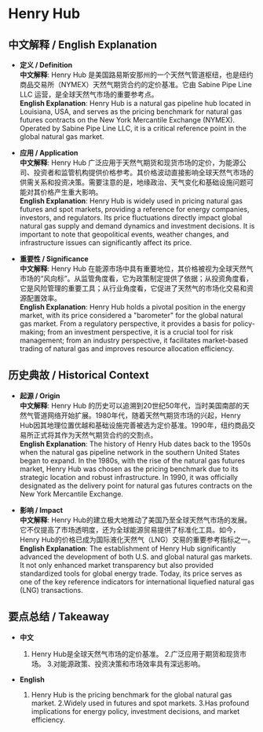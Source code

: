 # Henry Hub

## 中文解释 / English Explanation

* **定义 / Definition**  
  **中文解释**: Henry Hub 是美国路易斯安那州的一个天然气管道枢纽，也是纽约商品交易所（NYMEX）天然气期货合约的定价基准。它由 Sabine Pipe Line LLC 运营，是全球天然气市场的重要参考点。  
  **English Explanation**: Henry Hub is a natural gas pipeline hub located in Louisiana, USA, and serves as the pricing benchmark for natural gas futures contracts on the New York Mercantile Exchange (NYMEX). Operated by Sabine Pipe Line LLC, it is a critical reference point in the global natural gas market.

* **应用 / Application**  
  **中文解释**: Henry Hub 广泛应用于天然气期货和现货市场的定价，为能源公司、投资者和监管机构提供价格参考。其价格波动直接影响全球天然气市场的供需关系和投资决策。需要注意的是，地缘政治、天气变化和基础设施问题可能对其价格产生重大影响。  
  **English Explanation**: Henry Hub is widely used in pricing natural gas futures and spot markets, providing a reference for energy companies, investors, and regulators. Its price fluctuations directly impact global natural gas supply and demand dynamics and investment decisions. It is important to note that geopolitical events, weather changes, and infrastructure issues can significantly affect its price.

* **重要性 / Significance**  
  **中文解释**: Henry Hub 在能源市场中具有重要地位，其价格被视为全球天然气市场的“风向标”。从监管角度看，它为政策制定提供了依据；从投资角度看，它是风险管理的重要工具；从行业角度看，它促进了天然气的市场化交易和资源配置效率。  
  **English Explanation**: Henry Hub holds a pivotal position in the energy market, with its price considered a "barometer" for the global natural gas market. From a regulatory perspective, it provides a basis for policy-making; from an investment perspective, it is a crucial tool for risk management; from an industry perspective, it facilitates market-based trading of natural gas and improves resource allocation efficiency.

## 历史典故 / Historical Context

* **起源 / Origin**  
  **中文解释**: Henry Hub 的历史可以追溯到20世纪50年代，当时美国南部的天然气管道网络开始扩展。1980年代，随着天然气期货市场的兴起，Henry Hub因其地理位置优越和基础设施完善被选为定价基准。1990年，纽约商品交易所正式将其作为天然气期货合约的交割点。  
  **English Explanation**: The history of Henry Hub dates back to the 1950s when the natural gas pipeline network in the southern United States began to expand. In the 1980s, with the rise of the natural gas futures market, Henry Hub was chosen as the pricing benchmark due to its strategic location and robust infrastructure. In 1990, it was officially designated as the delivery point for natural gas futures contracts on the New York Mercantile Exchange.

* **影响 / Impact**  
  **中文解释**: Henry Hub的建立极大地推动了美国乃至全球天然气市场的发展。它不仅提高了市场透明度，还为全球能源贸易提供了标准化工具。如今，Henry Hub的价格已成为国际液化天然气（LNG）交易的重要参考指标之一。  
  **English Explanation**: The establishment of Henry Hub significantly advanced the development of both U.S. and global natural gas markets. It not only enhanced market transparency but also provided standardized tools for global energy trade. Today, its price serves as one of the key reference indicators for international liquefied natural gas (LNG) transactions.

## 要点总结 / Takeaway

* **中文**  
  1. Henry Hub是全球天然气市场的定价基准。
  2.广泛应用于期货和现货市场。
  3.对能源政策、投资决策和市场效率具有深远影响。

* **English**  
  1. Henry Hub is the pricing benchmark for the global natural gas market.
  2.Widely used in futures and spot markets.
  3.Has profound implications for energy policy, investment decisions, and market efficiency.